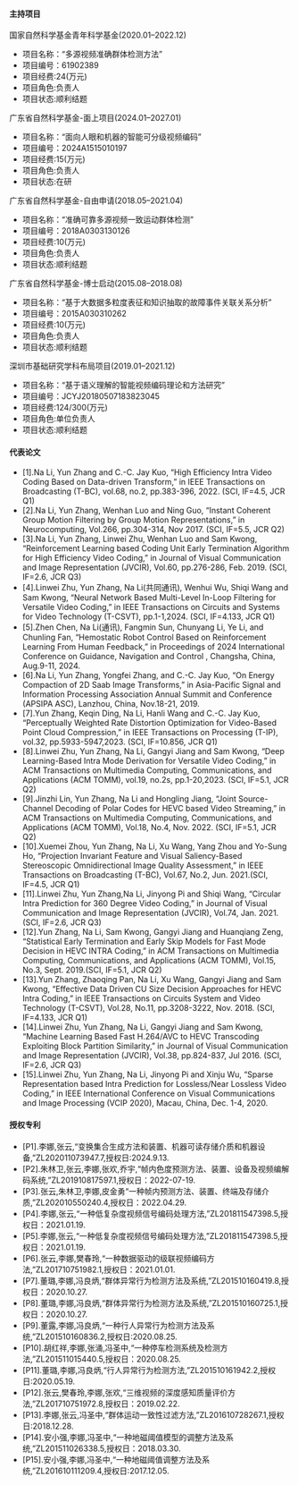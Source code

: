 
#### 主持项目
国家自然科学基金青年科学基金(2020.01–2022.12)
- 项目名称：“多源视频准确群体检测方法”
- 项目编号：61902389
- 项目经费:24(万元)
- 项目角色:负责人
- 项目状态:顺利结题

广东省自然科学基金-面上项目(2024.01–2027.01)
- 项目名称：“面向人眼和机器的智能可分级视频编码”
- 项目编号：2024A1515010197
- 项目经费:15(万元)
- 项目角色:负责人
- 项目状态:在研

广东省自然科学基金-自由申请(2018.05–2021.04)
- 项目名称：“准确可靠多源视频一致运动群体检测”
- 项目编号：2018A0303130126
- 项目经费:10(万元)
- 项目角色:负责人
- 项目状态:顺利结题

广东省自然科学基金-博士启动(2015.08–2018.08)
- 项目名称：“基于大数据多粒度表征和知识抽取的故障事件关联关系分析”
- 项目编号：2015A030310262
- 项目经费:10(万元)
- 项目角色:负责人
- 项目状态:顺利结题

深圳市基础研究学科布局项目(2019.01–2021.12)
- 项目名称：“基于语义理解的智能视频编码理论和方法研究”
- 项目编号：JCYJ20180507183823045
- 项目经费:124/300(万元)
- 项目角色:单位负责人
- 项目状态:顺利结题


#### 代表论文

- [1].Na Li, Yun Zhang and C.-C. Jay Kuo, “High Efficiency Intra Video Coding Based on Data-driven Transform,” in IEEE Transactions on Broadcasting (T-BC), vol.68, no.2, pp.383-396, 2022. (SCI, IF=4.5, JCR Q1)
- [2].Na Li, Yun Zhang, Wenhan Luo and Ning Guo, “Instant Coherent Group Motion Filtering by Group Motion Representations,” in Neurocomputing, Vol.266, pp.304-314, Nov 2017. (SCI, IF=5.5, JCR Q2)
- [3].Na Li, Yun Zhang, Linwei Zhu, Wenhan Luo and Sam Kwong, “Reinforcement Learning based Coding Unit Early Termination Algorithm for High Efficiency Video Coding,” in Journal of Visual Communication and Image Representation (JVCIR), Vol.60, pp.276-286, Feb. 2019. (SCI, IF=2.6, JCR Q3)
- [4].Linwei Zhu, Yun Zhang, Na Li(共同通讯), Wenhui Wu, Shiqi Wang and Sam Kwong, “Neural Network Based Multi-Level In-Loop Filtering for Versatile Video Coding,” in IEEE Transactions on Circuits and Systems for Video Technology (T-CSVT), pp.1-1,2024. (SCI, IF=4.133, JCR Q1)
- [5].Zhen Chen, Na Li(通讯), Fangmin Sun, Chunyang Li, Ye Li, and Chunling Fan, “Hemostatic Robot Control Based on Reinforcement Learning From Human Feedback,” in Proceedings of 2024 International Conference on Guidance, Navigation and Control , Changsha, China, Aug.9-11, 2024.
- [6].Na Li, Yun Zhang, Yongfei Zhang, and C.-C. Jay Kuo, “On Energy Compaction of 2D Saab Image Transforms,” in Asia-Pacific Signal and Information Processing Association Annual Summit and Conference (APSIPA ASC), Lanzhou, China, Nov.18-21, 2019.
- [7].Yun Zhang, Keqin Ding, Na Li, Hanli Wang and C.-C. Jay Kuo, “Perceptually Weighted Rate Distortion Optimization for Video-Based Point Cloud Compression,” in IEEE Transactions on Processing (T-IP), vol.32, pp.5933-5947,2023. (SCI, IF=10.856, JCR Q1)
- [8].Linwei Zhu, Yun Zhang, Na Li, Gangyi Jiang and Sam Kwong, “Deep Learning-Based Intra Mode Derivation for Versatile Video Coding,” in ACM Transactions on Multimedia Computing, Communications, and Applications (ACM TOMM), vol.19, no.2s, pp.1-20,2023. (SCI, IF=5.1, JCR Q2)
- [9].Jinzhi Lin, Yun Zhang, Na Li and Hongling Jiang, “Joint Source-Channel Decoding of Polar Codes for HEVC based Video Streaming,” in ACM Transactions on Multimedia Computing, Communications, and Applications (ACM TOMM), Vol.18, No.4, Nov. 2022. (SCI, IF=5.1, JCR Q2)
- [10].Xuemei Zhou, Yun Zhang, Na Li, Xu Wang, Yang Zhou and Yo-Sung Ho, “Projection Invariant Feature and Visual Saliency-Based Stereoscopic Omnidirectional Image Quality Assessment,” in IEEE Transactions on Broadcasting (T-BC), Vol.67, No.2, Jun. 2021.(SCI, IF=4.5, JCR Q1)
- [11].Linwei Zhu, Yun Zhang,Na Li, Jinyong Pi and Shiqi Wang, “Circular Intra Prediction for 360 Degree Video Coding,” in Journal of Visual Communication and Image Representation (JVCIR), Vol.74, Jan. 2021.(SCI, IF=2.6, JCR Q3)
- [12].Yun Zhang, Na Li, Sam Kwong, Gangyi Jiang and Huanqiang Zeng, “Statistical Early Termination and Early Skip Models for Fast Mode Decision in HEVC INTRA Coding,” in ACM Transactions on Multimedia Computing, Communications, and Applications (ACM TOMM), Vol.15, No.3, Sept. 2019.(SCI, IF=5.1, JCR Q2)
- [13].Yun Zhang, Zhaoqing Pan, Na Li, Xu Wang, Gangyi Jiang and Sam Kwong, “Effective Data Driven CU Size Decision Approaches for HEVC Intra Coding,” in IEEE Transactions on Circuits System and Video Technology (T-CSVT), Vol.28, No.11, pp.3208-3222, Nov. 2018. (SCI, IF=4.133, JCR Q1)
- [14].Linwei Zhu, Yun Zhang, Na Li, Gangyi Jiang and Sam Kwong, “Machine Learning Based Fast H.264/AVC to HEVC Transcoding Exploiting Block Partition Similarity,” in Journal of Visual Communication and Image Representation (JVCIR), Vol.38, pp.824-837, Jul 2016. (SCI, IF=2.6, JCR Q3)
- [15].Linwei Zhu, Yun Zhang, Na Li, Jinyong Pi and Xinju Wu, “Sparse Representation based Intra Prediction for Lossless/Near Lossless Video Coding,” in IEEE International Conference on Visual Communications and Image Processing (VCIP 2020), Macau, China, Dec. 1-4, 2020.





#### 授权专利


- [P1].李娜,张云,“变换集合生成方法和装置、机器可读存储介质和机器设备,”ZL202011073947.7,授权日:2024.9.13.
- [P2].朱林卫,张云,李娜,张欢,乔宇,“帧内色度预测方法、装置、设备及视频编解码系统,”ZL201910817597.1,授权日：2022-07-19.
- [P3].张云,朱林卫,李娜,皮金勇“一种帧内预测方法、装置、终端及存储介质,”ZL202010550240.4,授权日：2022.04.29.
- [P4].李娜,张云,“一种低复杂度视频信号编码处理方法,”ZL201811547398.5,授权日：2021.01.19.
- [P5].李娜,张云,“一种低复杂度视频信号编码处理方法,”ZL201811547398.5,授权日：2021.01.19.
- [P6].张云,李娜,樊春玲,“一种数据驱动的级联视频编码方法,”ZL201710751982.1,授权日：2021.01.01.
- [P7].董璐,李娜,冯良炳,“群体异常行为检测方法及系统,”ZL201510160419.8,授权日：2020.10.27.
- [P8].董璐,李娜,冯良炳,“群体异常行为检测方法及系统,”ZL201510160725.1,授权日：2020.10.27.
- [P9].董露,李娜,冯良炳,“一种行人异常行为检测方法及系统,”ZL201510160836.2,授权日:2020.08.25.
- [P10].胡红祥,李娜,张涌,冯圣中,“一种停车检测系统及检测方法,”ZL201511015440.5,授权日：2020.08.25.
- [P11].董璐,李娜,冯良炳,“行人异常行为检测方法,”ZL201510161942.2,授权日:2020.05.19.
- [P12].张云,樊春玲,李娜,张欢,“三维视频的深度感知质量评价方法,”ZL201710751972.8,授权日：2019.02.22.
- [P13].李娜,张云,冯圣中,“群体运动一致性过滤方法,”ZL201610728267.1,授权日:2018.12.28.
- [P14].安小强,李娜,冯圣中,“一种地磁阈值模型的调整方法及系统,”ZL201511026338.5,授权日：2018.03.30.
- [P15].安小强,李娜,冯圣中,“一种地磁阈值调整方法及系统,”ZL201610111209.4,授权日:2017.12.05.
